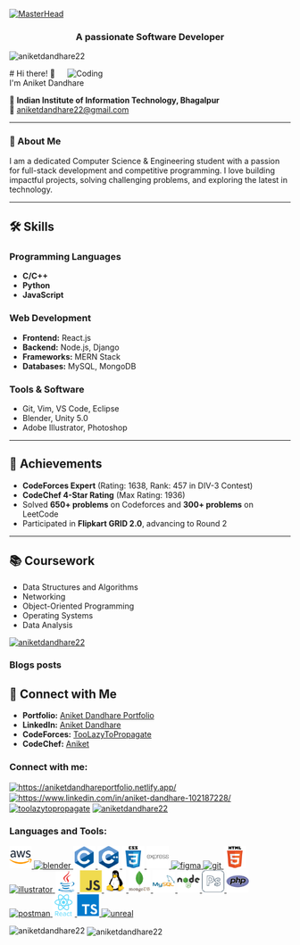[![MasterHead](https://github.com/user-attachments/assets/73e69215-deb9-4dde-a70a-85df9f43b978)](https://aniketdandhareportfolio.netlify.app)

<h3 align="center">A passionate Software Developer</h3>


<p align="left"> <img src="https://komarev.com/ghpvc/?username=aniketdandhare22&label=Profile%20views&color=0e75b6&style=flat" alt="aniketdandhare22" /> </p>
<img align="right" alt="Coding" 
width="400" src="https://camo.githubusercontent.com/24c6287be76c155a12345cb131d1379589070ec28c94088f4582f19d3a1865e9/68747470733a2f2f6d69726f2e6d656469756d2e636f6d2f76322f726573697a653a6669743a313237322f312a5a53566d57476363317765454e6230536861775778772e676966">
# Hi there! 👋 I'm Aniket Dandhare

📍 **Indian Institute of Information Technology, Bhagalpur**  
📧 aniketdandhare22@gmail.com 

---

<h3>🚀 About Me</h3>
I am a dedicated Computer Science & Engineering student with a passion for full-stack development and competitive programming. I love building impactful projects, solving challenging problems, and exploring the latest in technology.

---

## 🛠 Skills

### Programming Languages
- **C/C++**
- **Python**
- **JavaScript**

### Web Development
- **Frontend:** React.js
- **Backend:** Node.js, Django
- **Frameworks:** MERN Stack
- **Databases:** MySQL, MongoDB

### Tools & Software
- Git, Vim, VS Code, Eclipse  
- Blender, Unity 5.0  
- Adobe Illustrator, Photoshop

---

## 🌟 Achievements
- **CodeForces Expert** (Rating: 1638, Rank: 457 in DIV-3 Contest)  
- **CodeChef 4-Star Rating** (Max Rating: 1936)  
- Solved **650+ problems** on Codeforces and **300+ problems** on LeetCode  
- Participated in **Flipkart GRID 2.0**, advancing to Round 2  

---

## 📚 Coursework
- Data Structures and Algorithms  
- Networking  
- Object-Oriented Programming  
- Operating Systems  
- Data Analysis  

<p align="left"> <a href="https://github.com/ryo-ma/github-profile-trophy"><img src="https://github-profile-trophy.vercel.app/?username=aniketdandhare22" alt="aniketdandhare22" /></a> </p>



### Blogs posts
## 🔗 Connect with Me
- **Portfolio:** [Aniket Dandhare Portfolio](https://aniketdandhareportfolio.netlify.app)  
- **LinkedIn:** [Aniket Dandhare](https://www.linkedin.com/in/aniket-dandhare-102187228/)  
- **CodeForces:** [TooLazyToPropagate](https://codeforces.com/profile/TooLazyToPropagate)  
- **CodeChef:** [Aniket](https://www.codechef.com/users/aniket_aman)  
<!-- BLOG-POST-LIST:START -->
<!-- BLOG-POST-LIST:END -->

<h3 align="left">Connect with me:</h3>
<p align="left">
<a href="https://aniketdandhareportfolio.netlify.app/" target="blank"><img align="center" src="https://raw.githubusercontent.com/rahuldkjain/github-profile-readme-generator/master/src/images/icons/Social/devto.svg" alt="https://aniketdandhareportfolio.netlify.app/" height="30" width="40" /></a>
<a href="https://linkedin.com/in/https://www.linkedin.com/in/aniket-dandhare-102187228/" target="blank"><img align="center" src="https://raw.githubusercontent.com/rahuldkjain/github-profile-readme-generator/master/src/images/icons/Social/linked-in-alt.svg" alt="https://www.linkedin.com/in/aniket-dandhare-102187228/" height="30" width="40" /></a>
<a href="https://codeforces.com/profile/toolazytopropagate" target="blank"><img align="center" src="https://raw.githubusercontent.com/rahuldkjain/github-profile-readme-generator/master/src/images/icons/Social/codeforces.svg" alt="toolazytopropagate" height="30" width="40" /></a>
<a href="https://www.leetcode.com/aniketdandhare22" target="blank"><img align="center" src="https://raw.githubusercontent.com/rahuldkjain/github-profile-readme-generator/master/src/images/icons/Social/leet-code.svg" alt="aniketdandhare22" height="30" width="40" /></a>
</p>

<h3 align="left">Languages and Tools:</h3>
<p align="left"> <a href="https://aws.amazon.com" target="_blank" rel="noreferrer"> <img src="https://raw.githubusercontent.com/devicons/devicon/master/icons/amazonwebservices/amazonwebservices-original-wordmark.svg" alt="aws" width="40" height="40"/> </a> <a href="https://www.blender.org/" target="_blank" rel="noreferrer"> <img src="https://download.blender.org/branding/community/blender_community_badge_white.svg" alt="blender" width="40" height="40"/> </a> <a href="https://www.cprogramming.com/" target="_blank" rel="noreferrer"> <img src="https://raw.githubusercontent.com/devicons/devicon/master/icons/c/c-original.svg" alt="c" width="40" height="40"/> </a> <a href="https://www.w3schools.com/cpp/" target="_blank" rel="noreferrer"> <img src="https://raw.githubusercontent.com/devicons/devicon/master/icons/cplusplus/cplusplus-original.svg" alt="cplusplus" width="40" height="40"/> </a> <a href="https://www.w3schools.com/css/" target="_blank" rel="noreferrer"> <img src="https://raw.githubusercontent.com/devicons/devicon/master/icons/css3/css3-original-wordmark.svg" alt="css3" width="40" height="40"/> </a> <a href="https://expressjs.com" target="_blank" rel="noreferrer"> <img src="https://raw.githubusercontent.com/devicons/devicon/master/icons/express/express-original-wordmark.svg" alt="express" width="40" height="40"/> </a> <a href="https://www.figma.com/" target="_blank" rel="noreferrer"> <img src="https://www.vectorlogo.zone/logos/figma/figma-icon.svg" alt="figma" width="40" height="40"/> </a> <a href="https://git-scm.com/" target="_blank" rel="noreferrer"> <img src="https://www.vectorlogo.zone/logos/git-scm/git-scm-icon.svg" alt="git" width="40" height="40"/> </a> <a href="https://www.w3.org/html/" target="_blank" rel="noreferrer"> <img src="https://raw.githubusercontent.com/devicons/devicon/master/icons/html5/html5-original-wordmark.svg" alt="html5" width="40" height="40"/> </a> <a href="https://www.adobe.com/in/products/illustrator.html" target="_blank" rel="noreferrer"> <img src="https://www.vectorlogo.zone/logos/adobe_illustrator/adobe_illustrator-icon.svg" alt="illustrator" width="40" height="40"/> </a> <a href="https://www.java.com" target="_blank" rel="noreferrer"> <img src="https://raw.githubusercontent.com/devicons/devicon/master/icons/java/java-original.svg" alt="java" width="40" height="40"/> </a> <a href="https://developer.mozilla.org/en-US/docs/Web/JavaScript" target="_blank" rel="noreferrer"> <img src="https://raw.githubusercontent.com/devicons/devicon/master/icons/javascript/javascript-original.svg" alt="javascript" width="40" height="40"/> </a> <a href="https://www.linux.org/" target="_blank" rel="noreferrer"> <img src="https://raw.githubusercontent.com/devicons/devicon/master/icons/linux/linux-original.svg" alt="linux" width="40" height="40"/> </a> <a href="https://www.mongodb.com/" target="_blank" rel="noreferrer"> <img src="https://raw.githubusercontent.com/devicons/devicon/master/icons/mongodb/mongodb-original-wordmark.svg" alt="mongodb" width="40" height="40"/> </a> <a href="https://www.mysql.com/" target="_blank" rel="noreferrer"> <img src="https://raw.githubusercontent.com/devicons/devicon/master/icons/mysql/mysql-original-wordmark.svg" alt="mysql" width="40" height="40"/> </a> <a href="https://nodejs.org" target="_blank" rel="noreferrer"> <img src="https://raw.githubusercontent.com/devicons/devicon/master/icons/nodejs/nodejs-original-wordmark.svg" alt="nodejs" width="40" height="40"/> </a> <a href="https://www.photoshop.com/en" target="_blank" rel="noreferrer"> <img src="https://raw.githubusercontent.com/devicons/devicon/master/icons/photoshop/photoshop-line.svg" alt="photoshop" width="40" height="40"/> </a> <a href="https://www.php.net" target="_blank" rel="noreferrer"> <img src="https://raw.githubusercontent.com/devicons/devicon/master/icons/php/php-original.svg" alt="php" width="40" height="40"/> </a> <a href="https://postman.com" target="_blank" rel="noreferrer"> <img src="https://www.vectorlogo.zone/logos/getpostman/getpostman-icon.svg" alt="postman" width="40" height="40"/> </a> <a href="https://reactjs.org/" target="_blank" rel="noreferrer"> <img src="https://raw.githubusercontent.com/devicons/devicon/master/icons/react/react-original-wordmark.svg" alt="react" width="40" height="40"/> </a> <a href="https://www.typescriptlang.org/" target="_blank" rel="noreferrer"> <img src="https://raw.githubusercontent.com/devicons/devicon/master/icons/typescript/typescript-original.svg" alt="typescript" width="40" height="40"/> </a> <a href="https://unrealengine.com/" target="_blank" rel="noreferrer"> <img src="https://raw.githubusercontent.com/kenangundogan/fontisto/036b7eca71aab1bef8e6a0518f7329f13ed62f6b/icons/svg/brand/unreal-engine.svg" alt="unreal" width="40" height="40"/> </a> </p>

<p><img align="left" src="https://github-readme-stats.vercel.app/api/top-langs?username=aniketdandhare22&show_icons=true&locale=en&layout=compact" alt="aniketdandhare22" /></p>

<p>&nbsp;<img align="center" src="https://github-readme-stats.vercel.app/api?username=aniketdandhare22&show_icons=true&locale=en" alt="aniketdandhare22" /></p>

